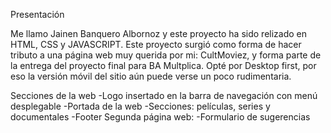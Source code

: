 Presentación

Me llamo Jainen Banquero Albornoz y este proyecto ha sido relizado en HTML, CSS y JAVASCRIPT.
Este proyecto surgió como forma de hacer tributo a una página web muy querida por mi: CultMoviez, y forma parte de la entrega del proyecto final para BA Multplica.
Opté por Desktop first, por eso la versión móvil del sitio aún puede verse un poco rudimentaria.

Secciones de la web
-Logo insertado en la barra de navegación con menú desplegable
-Portada de la web
-Secciones: películas, series y documentales
-Footer 
Segunda página web:
-Formulario de sugerencias
